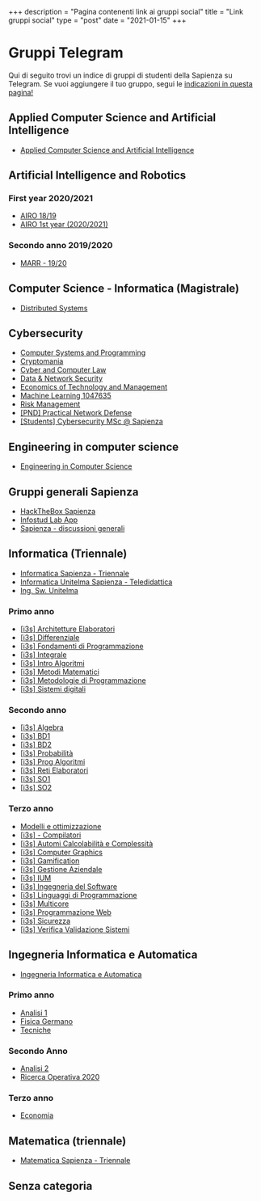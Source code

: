 +++
description = "Pagina contenenti link ai gruppi social"
title = "Link gruppi social"
type = "post"
date = "2021-01-15"
+++

# Gruppi Telegram

Qui di seguito trovi un indice di gruppi di studenti della Sapienza su Telegram. Se vuoi aggiungere il tuo gruppo, segui
le [indicazioni in questa pagina!](/social_add/)


## Applied Computer Science and Artificial Intelligence
* [Applied Computer Science and Artificial Intelligence](https://t.me/joinchat/Vs4_RNhxrjjSwMTw)

## Artificial Intelligence and Robotics

### First year 2020/2021
* [AIRO 18/19](https://t.me/joinchat/SvzCPutEwY-ZpdCI)
* [AIRO 1st year (2020/2021)](https://t.me/joinchat/TVzggmNkqCfnIyAx)

### Secondo anno 2019/2020
* [MARR - 19/20](https://t.me/joinchat/WSt25y1i0bkWrN9G)

## Computer Science - Informatica (Magistrale)
* [Distributed Systems](https://t.me/joinchat/VKIsELlssOueKwDm)

## Cybersecurity
* [Computer Systems and Programming](https://t.me/joinchat/Up9L-7gJ_-lWLRCH)
* [Cryptomania](https://t.me/joinchat/TqFXuSauE7huEEkv)
* [Cyber and Computer Law](https://t.me/joinchat/WHnrCxzfXoXZ8NhG)
* [Data & Network Security](https://t.me/joinchat/Te_HbLfB74tPVByW)
* [Economics of Technology and Management](https://t.me/joinchat/U6AILqBKgPnwC22-)
* [Machine Learning 1047635](https://t.me/joinchat/UGadZyEiMF-dUv87)
* [Risk Management](https://t.me/joinchat/TL2k3bEy5_EgXR-e)
* [[PND] Practical Network Defense](https://t.me/joinchat/RDOCbrqwAqYPJd3x)
* [[Students] Cybersecurity MSc @ Sapienza](https://t.me/joinchat/QtRSimjsbGQ2RTli)

## Engineering in computer science
* [Engineering in Computer Science](https://t.me/joinchat/Snj5M9g_tzkUR0-k)

## Gruppi generali Sapienza
* [HackTheBox Sapienza](https://t.me/joinchat/SYXuPRE2zNE_B_6u)
* [Infostud Lab App](https://t.me/joinchat/TWAKRK7DtuVs2GRw)
* [Sapienza - discussioni generali](https://t.me/joinchat/RQBiD8WRXkhfKmPc)

## Informatica (Triennale)
* [Informatica Sapienza - Triennale](https://t.me/joinchat/S2UmCMMGNWx9lni5)
* [Informatica Unitelma Sapienza - Teledidattica](https://t.me/joinchat/Vfni2lUH15ad_-AX)
* [Ing. Sw. Unitelma](https://t.me/joinchat/S2g2QFqdjcZaReST)

### Primo anno
* [[i3s] Architetture Elaboratori](https://t.me/joinchat/RVQiOtRoo4EW8bmR)
* [[i3s] Differenziale](https://t.me/joinchat/VDyBdPOEAN3e_9d7)
* [[i3s] Fondamenti di Programmazione](https://t.me/joinchat/V9TwkWEuRCaGc3zM)
* [[i3s] Integrale](https://t.me/joinchat/SUhvGwwfCxixX76y)
* [[i3s] Intro Algoritmi](https://t.me/joinchat/RPFJuzNIzAqhTMVI)
* [[i3s] Metodi Matematici](https://t.me/joinchat/VZBOxYTCDggsLdmS)
* [[i3s] Metodologie di Programmazione](https://t.me/joinchat/R6JDgPcdawupVlxj)
* [[i3s] Sistemi digitali](https://t.me/joinchat/Q5baYmaiRewC17Nv)

### Secondo anno
* [[i3s] Algebra](https://t.me/joinchat/VuONLecuzsew9IiG)
* [[i3s] BD1](https://t.me/joinchat/TBSHkLQQB0C-Rafw)
* [[i3s] BD2](https://t.me/joinchat/QmCRoyUxejpS9dsp)
* [[i3s] Probabilità](https://t.me/joinchat/SGZbWB730Uo3oS6p)
* [[i3s] Prog Algoritmi](https://t.me/joinchat/SL4pzOeN61HteZq_)
* [[i3s] Reti Elaboratori](https://t.me/joinchat/V4W-QxZ-pNYTr6Ni)
* [[i3s] SO1](https://t.me/joinchat/UFXLKCLKzZqcZzWc)
* [[i3s] SO2](https://t.me/joinchat/SkPa5JCtTVLMdkJ_)

### Terzo anno
* [Modelli e ottimizzazione](https://t.me/joinchat/TyMj4EFRLQ-sV_VT)
* [[i3s] - Compilatori](https://t.me/joinchat/SpmBS6z6pEY0aVRL)
* [[i3s] Automi Calcolabilità e Complessità](https://t.me/joinchat/RnP077gPS0s8xUbQ)
* [[i3s] Computer Graphics](https://t.me/joinchat/UkvugaTQMcn4DvtZ)
* [[i3s] Gamification](https://t.me/joinchat/TDCwJq4LO462VMEm)
* [[i3s] Gestione Aziendale](https://t.me/joinchat/UwPBxFXFdNVza3Fk)
* [[i3s] IUM](https://t.me/joinchat/SH7YpZJr-9R0S51g)
* [[i3s] Ingegneria del Software](https://t.me/joinchat/SXLzmrb42sEsqMep)
* [[i3s] Linguaggi di Programmazione](https://t.me/joinchat/WMcOOHd0Kwr80M8U)
* [[i3s] Multicore](https://t.me/joinchat/VBYueFtOAspcUnqN)
* [[i3s] Programmazione Web](https://t.me/joinchat/SNkXYLUOnEaO0Qtr)
* [[i3s] Sicurezza](https://t.me/joinchat/VOfFTIyeQKASK8c7)
* [[i3s] Verifica Validazione Sistemi](https://t.me/joinchat/VD1dKV2w-1-JMx-e)

## Ingegneria Informatica e Automatica
* [Ingegneria Informatica e Automatica](https://t.me/joinchat/QPY5Z_odud5BJ5MT)

### Primo anno
* [Analisi 1](https://t.me/joinchat/R-UAztnFuDtMFTUy)
* [Fisica Germano](https://t.me/joinchat/U6n1R_d7KznWbGPy)
* [Tecniche](https://t.me/joinchat/TOU667S_0zPWwjcS)

### Secondo Anno
* [Analisi 2](https://t.me/joinchat/SjYv9sUyR-vJt8n5)
* [Ricerca Operativa 2020](https://t.me/joinchat/SEFmF9fyPGbgt0TZ)

### Terzo anno
* [Economia](https://t.me/joinchat/WGPD9rFw2Z2blHtL)

## Matematica (triennale)
* [Matematica Sapienza - Triennale](https://t.me/joinchat/VGCkmRImcCQ7Q41S)
## Senza categoria
